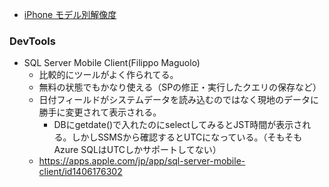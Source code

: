 

* [iPhone モデル別解像度](https://qiita.com/tomohisaota/items/f8857d01f328e34fb551)


### DevTools

- SQL Server Mobile Client(Filippo Maguolo)
  - 比較的にツールがよく作られてる。
  - 無料の状態でもかなり使える（SPの修正・実行したクエリの保存など）
  - 日付フィールドがシステムデータを読み込むのではなく現地のデータに勝手に変更されて表示される。
      - DBにgetdate()で入れたのにselectしてみるとJST時間が表示される。しかしSSMSから確認するとUTCになっている。（そもそもAzure SQLはUTCしかサポートしてない）
  - https://apps.apple.com/jp/app/sql-server-mobile-client/id1406176302


